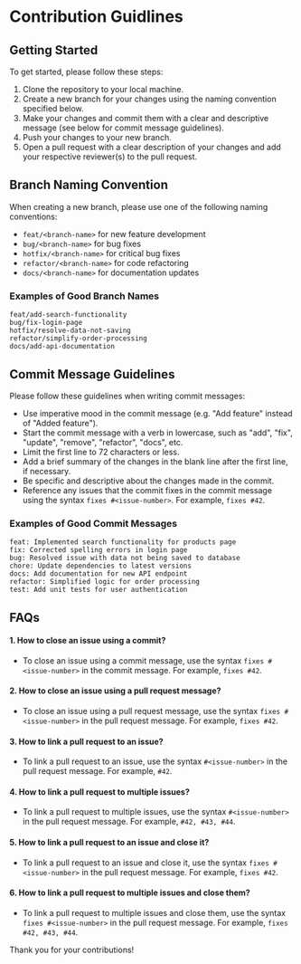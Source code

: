 # Contribution Guidlines

## Getting Started

To get started, please follow these steps:

1. Clone the repository to your local machine.
2. Create a new branch for your changes using the naming convention specified below.
3. Make your changes and commit them with a clear and descriptive message (see below for commit message guidelines).
4. Push your changes to your new branch.
5. Open a pull request with a clear description of your changes and add your respective reviewer(s) to the pull request.

## Branch Naming Convention

When creating a new branch, please use one of the following naming conventions:

- `feat/<branch-name>` for new feature development
- `bug/<branch-name>` for bug fixes
- `hotfix/<branch-name>` for critical bug fixes
- `refactor/<branch-name>` for code refactoring
- `docs/<branch-name>` for documentation updates

### Examples of Good Branch Names

```
feat/add-search-functionality
bug/fix-login-page
hotfix/resolve-data-not-saving
refactor/simplify-order-processing
docs/add-api-documentation
```

## Commit Message Guidelines

Please follow these guidelines when writing commit messages:

- Use imperative mood in the commit message (e.g. "Add feature" instead of "Added feature").
- Start the commit message with a verb in lowercase, such as "add", "fix", "update", "remove", "refactor", "docs", etc.
- Limit the first line to 72 characters or less.
- Add a brief summary of the changes in the blank line after the first line, if necessary.
- Be specific and descriptive about the changes made in the commit.
- Reference any issues that the commit fixes in the commit message using the syntax `fixes #<issue-number>`. For example, `fixes #42`.

### Examples of Good Commit Messages

```
feat: Implemented search functionality for products page
fix: Corrected spelling errors in login page
bug: Resolved issue with data not being saved to database
chore: Update dependencies to latest versions
docs: Add documentation for new API endpoint
refactor: Simplified logic for order processing
test: Add unit tests for user authentication
```

## FAQs

#### 1. How to close an issue using a commit?

- To close an issue using a commit message, use the syntax `fixes #<issue-number>` in the commit message. For example, `fixes #42`.

#### 2. How to close an issue using a pull request message?

- To close an issue using a pull request message, use the syntax `fixes #<issue-number>` in the pull request message. For example, `fixes #42`.

#### 3. How to link a pull request to an issue?

- To link a pull request to an issue, use the syntax `#<issue-number>` in the pull request message. For example, `#42`.

#### 4. How to link a pull request to multiple issues?

- To link a pull request to multiple issues, use the syntax `#<issue-number>` in the pull request message. For example, `#42, #43, #44`.

#### 5. How to link a pull request to an issue and close it?

- To link a pull request to an issue and close it, use the syntax `fixes #<issue-number>` in the pull request message. For example, `fixes #42`.

#### 6. How to link a pull request to multiple issues and close them?

- To link a pull request to multiple issues and close them, use the syntax `fixes #<issue-number>` in the pull request message. For example, `fixes #42, #43, #44`.

Thank you for your contributions!
